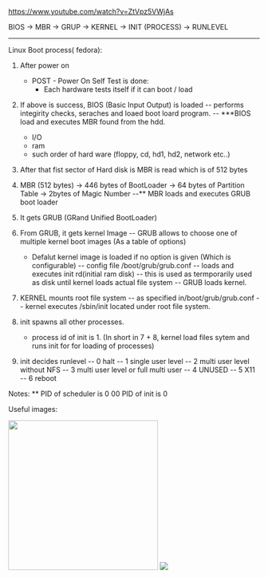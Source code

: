 https://www.youtube.com/watch?v=ZtVpz5VWjAs

BIOS -> MBR -> GRUP -> KERNEL -> INIT (PROCESS) -> RUNLEVEL

---------------------------------------------
Linux Boot process( fedora):

1. After power on
	- POST  - Power On Self Test is done:
		- Each hardware tests itself if it can boot / load
    
2. If above is success, BIOS (Basic Input Output) is loaded
 -- performs integirity checks, seraches and loaed boot loard program.
 -- ***BIOS load and executes MBR found from the hdd.
	- I/O 
	- ram 
	- such order of hard ware (floppy, cd, hd1, hd2, network etc..)
3. After that fist sector of Hard disk is MBR is read which is of 512 bytes

4. MBR (512 bytes) 
	-> 446 bytes of BootLoader 
  -> 64 bytes of Partition Table 
  -> 2bytes of Magic Number
--** MBR loads and executes GRUB boot loader

5. It gets GRUB (GRand Unified BootLoader)

6. From GRUB, it gets kernel Image
  -- GRUB allows to choose one of multiple kernel boot images (As a table of options)
    - Defalut kernel image is loaded if no option is given (Which is configurable)
	-- config file /boot/grub/grub.conf
  -- loads and executes init rd(initial ram disk)
    -- this is used as termporarily used as disk until kernel loads actual file system
	-- GRUB loads kernel.
7. KERNEL mounts root file system
  -- as specified in/boot/grub/grub.conf
  -- kernel executes /sbin/init located under root file system.
8. init spawns all other processes.
	- process id of init is 1.
(In short in 7 + 8, kernel load files sytem and runs init for for loading of processes)

9. init decides runlevel
    -- 0 halt
    -- 1 single user level
    -- 2 multi user level without NFS
    -- 3 multi user level or full multi user
    -- 4 UNUSED
    -- 5 X11
    -- 6 reboot
    
Notes:
** PID of scheduler is 0
00 PID of init is 0

Useful images:


<img src="https://static.thegeekstuff.com/wp-content/uploads/2011/02/linux-boot-process.png" width="300">
<img src="https://opensource.com/sites/default/files/u128651/linuxboot_3.png">
